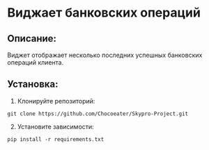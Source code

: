# Виджает банковских операций
## Описание:
 Виджет отображает несколько последних успешных банковских операций клиента.

## Установка:

1. Клонируйте репозиторий:
```
git clone https://github.com/Chocoeater/Skypro-Project.git
```
2. Установите зависимости:
```
pip install -r requirements.txt
```

